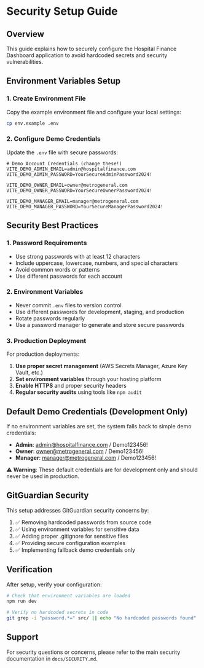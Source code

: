 # Security Setup Guide

## Overview

This guide explains how to securely configure the Hospital Finance Dashboard application to avoid hardcoded secrets and security vulnerabilities.

## Environment Variables Setup

### 1. Create Environment File

Copy the example environment file and configure your local settings:

```bash
cp env.example .env
```

### 2. Configure Demo Credentials

Update the `.env` file with secure passwords:

```env
# Demo Account Credentials (change these!)
VITE_DEMO_ADMIN_EMAIL=admin@hospitalfinance.com
VITE_DEMO_ADMIN_PASSWORD=YourSecureAdminPassword2024!

VITE_DEMO_OWNER_EMAIL=owner@metrogeneral.com
VITE_DEMO_OWNER_PASSWORD=YourSecureOwnerPassword2024!

VITE_DEMO_MANAGER_EMAIL=manager@metrogeneral.com
VITE_DEMO_MANAGER_PASSWORD=YourSecureManagerPassword2024!
```

## Security Best Practices

### 1. Password Requirements

- Use strong passwords with at least 12 characters
- Include uppercase, lowercase, numbers, and special characters
- Avoid common words or patterns
- Use different passwords for each account

### 2. Environment Variables

- Never commit `.env` files to version control
- Use different passwords for development, staging, and production
- Rotate passwords regularly
- Use a password manager to generate and store secure passwords

### 3. Production Deployment

For production deployments:

1. **Use proper secret management** (AWS Secrets Manager, Azure Key Vault, etc.)
2. **Set environment variables** through your hosting platform
3. **Enable HTTPS** and proper security headers
4. **Regular security audits** using tools like `npm audit`

## Default Demo Credentials (Development Only)

If no environment variables are set, the system falls back to simple demo credentials:

- **Admin**: admin@hospitalfinance.com / Demo123456!
- **Owner**: owner@metrogeneral.com / Demo123456!  
- **Manager**: manager@metrogeneral.com / Demo123456!

⚠️ **Warning**: These default credentials are for development only and should never be used in production.

## GitGuardian Security

This setup addresses GitGuardian security concerns by:

1. ✅ Removing hardcoded passwords from source code
2. ✅ Using environment variables for sensitive data
3. ✅ Adding proper .gitignore for sensitive files
4. ✅ Providing secure configuration examples
5. ✅ Implementing fallback demo credentials only

## Verification

After setup, verify your configuration:

```bash
# Check that environment variables are loaded
npm run dev

# Verify no hardcoded secrets in code
git grep -i "password.*=" src/ || echo "No hardcoded passwords found"
```

## Support

For security questions or concerns, please refer to the main security documentation in `docs/SECURITY.md`.
